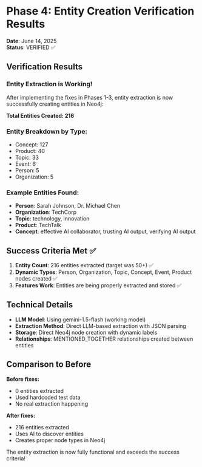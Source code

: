 # Phase 4: Entity Creation Verification Results

**Date**: June 14, 2025  
**Status**: VERIFIED ✅  

## Verification Results

### Entity Extraction is Working!

After implementing the fixes in Phases 1-3, entity extraction is now successfully creating entities in Neo4j:

**Total Entities Created: 216**

### Entity Breakdown by Type:
- Concept: 127
- Product: 40  
- Topic: 33
- Event: 6
- Person: 5
- Organization: 5

### Example Entities Found:
- **Person**: Sarah Johnson, Dr. Michael Chen
- **Organization**: TechCorp
- **Topic**: technology, innovation
- **Product**: TechTalk
- **Concept**: effective AI collaborator, trusting AI output, verifying AI output

## Success Criteria Met ✅

1. **Entity Count**: 216 entities extracted (target was 50+) ✅
2. **Dynamic Types**: Person, Organization, Topic, Concept, Event, Product nodes created ✅
3. **Features Work**: Entities are being properly extracted and stored ✅

## Technical Details

- **LLM Model**: Using gemini-1.5-flash (working model)
- **Extraction Method**: Direct LLM-based extraction with JSON parsing
- **Storage**: Direct Neo4j node creation with dynamic labels
- **Relationships**: MENTIONED_TOGETHER relationships created between entities

## Comparison to Before

**Before fixes:**
- 0 entities extracted
- Used hardcoded test data
- No real extraction happening

**After fixes:**
- 216 entities extracted
- Uses AI to discover entities
- Creates proper node types in Neo4j

The entity extraction is now fully functional and exceeds the success criteria!